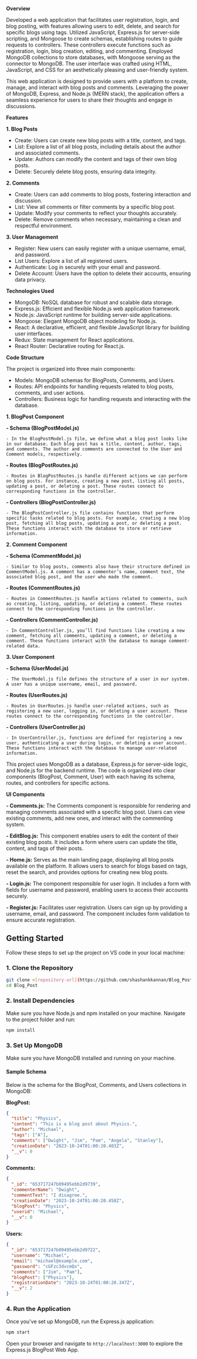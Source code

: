 **Overview**

Developed a web application that facilitates user registration, login, and blog posting, with features allowing users to edit, delete, and search for specific blogs using tags. Utilized JavaScript, Express.js for server-side scripting, and Mongoose to create schemas, establishing routes to guide requests to controllers. These controllers execute functions such as registration, login, blog creation, editing, and commenting. Employed MongoDB collections to store databases, with Mongoose serving as the connector to MongoDB. The user interface was crafted using HTML, JavaScript, and CSS for an aesthetically pleasing and user-friendly system.

This web application is designed to provide users with a platform to create, manage, and interact with blog posts and comments. Leveraging the power of MongoDB, Express, and Node.js (MERN stack), the application offers a seamless experience for users to share their thoughts and engage in discussions.

**Features**

**1. Blog Posts**

  - Create: Users can create new blog posts with a title, content, and tags.
  - List: Explore a list of all blog posts, including details about the author and associated comments.
  - Update: Authors can modify the content and tags of their own blog posts.
  - Delete: Securely delete blog posts, ensuring data integrity.

**2. Comments**

  - Create: Users can add comments to blog posts, fostering interaction and discussion.
  - List: View all comments or filter comments by a specific blog post.
  - Update: Modify your comments to reflect your thoughts accurately.
  - Delete: Remove comments when necessary, maintaining a clean and respectful environment.

**3. User Management**

  - Register: New users can easily register with a unique username, email, and password.
  - List Users: Explore a list of all registered users.
  - Authenticate: Log in securely with your email and password.
  - Delete Account: Users have the option to delete their accounts, ensuring data privacy.

**Technologies Used**

  - MongoDB: NoSQL database for robust and scalable data storage.
  - Express.js: Efficient and flexible Node.js web application framework.
  - Node.js: JavaScript runtime for building server-side applications.
  - Mongoose: Elegant MongoDB object modeling for Node.js.
  - React: A declarative, efficient, and flexible JavaScript library for building user interfaces.
  - Redux: State management for React applications.
  - React Router: Declarative routing for React.js.

**Code Structure**

The project is organized into three main components:

  - Models: MongoDB schemas for BlogPosts, Comments, and Users.
  - Routes: API endpoints for handling requests related to blog posts, comments, and user actions.
  - Controllers: Business logic for handling requests and interacting with the database.
    
**1. BlogPost Component**

  **- Schema (BlogPostModel.js)**

    - In the BlogPostModel.js file, we define what a blog post looks like in our database. Each blog post has a title, content, author, tags, and comments. The author and comments are connected to the User and Comment models, respectively.

  **- Routes (BlogPostRoutes.js)**

    - Routes in BlogPostRoutes.js handle different actions we can perform on blog posts. For instance, creating a new post, listing all posts, updating a post, or deleting a post. These routes connect to corresponding functions in the controller.

  **- Controllers (BlogPostController.js)**

    - The BlogPostController.js file contains functions that perform specific tasks related to blog posts. For example, creating a new blog post, fetching all blog posts, updating a post, or deleting a post. These functions interact with the database to store or retrieve information.

**2. Comment Component**

  **- Schema (CommentModel.js)**
    
    - Similar to blog posts, comments also have their structure defined in CommentModel.js. A comment has a commenter’s name, comment text, the associated blog post, and the user who made the comment.

  **- Routes (CommentRoutes.js)**

    - Routes in CommentRoutes.js handle actions related to comments, such as creating, listing, updating, or deleting a comment. These routes connect to the corresponding functions in the controller.

  **- Controllers (CommentController.js)**

    - In CommentController.js, you’ll find functions like creating a new comment, fetching all comments, updating a comment, or deleting a comment. These functions interact with the database to manage comment-related data.

**3. User Component**

  **- Schema (UserModel.js)**

    - The UserModel.js file defines the structure of a user in our system. A user has a unique username, email, and password.

  **- Routes (UserRoutes.js)**

    - Routes in UserRoutes.js handle user-related actions, such as registering a new user, logging in, or deleting a user account. These routes connect to the corresponding functions in the controller.

  **- Controllers (UserController.js)**

    - In UserController.js, functions are defined for registering a new user, authenticating a user during login, or deleting a user account. These functions interact with the database to manage user-related information.

This project uses MongoDB as a database, Express.js for server-side logic, and Node.js for the backend runtime. The code is organized into clear components (BlogPost, Comment, User) with each having its schema, routes, and controllers for specific actions.

**UI Components**

  **- Comments.js:** The Comments component is responsible for rendering and managing comments associated with a specific blog post. Users can view existing comments, add new ones, and interact with the commenting system.

  **- EditBlog.js:** This component enables users to edit the content of their existing blog posts. It includes a form where users can update the title, content, and tags of their posts.

  **- Home.js:** Serves as the main landing page, displaying all blog posts available on the platform. It allows users to search for blogs based on tags, reset the search, and provides options for creating new blog posts.

  **- Login.js:** The component responsible for user login. It includes a form with fields for username and password, enabling users to access their accounts securely.

  **- Register.js:** Facilitates user registration. Users can sign up by providing a username, email, and password. The component includes form validation to ensure accurate registration.




## Getting Started

Follow these steps to set up the project on VS code in your local machine:

### 1. Clone the Repository

```bash
git clone <[repository-url](https://github.com/shashankkannan/Blog_Post.git)>
cd Blog_Post
```

### 2. Install Dependencies

Make sure you have Node.js and npm installed on your machine. Navigate to the project folder and run:

```bash
npm install
```

### 3. Set Up MongoDB

Make sure you have MongoDB installed and running on your machine.

#### Sample Schema

Below is the schema for the BlogPost, Comments, and Users collections in MongoDB:

**BlogPost:**
```json
{
  "title": "Physics",
  "content": "This is a blog post about Physics.",
  "author": "Michael",
  "tags": ["A"],
  "comments": ["Dwight", "Jim", "Pam", "Angela", "Stanley"],
  "creationDate": "2023-10-24T01:00:20.403Z",
  "__v": 0
}
```

**Comments:**
```json
{
  "_id": "653717247b09495ebb2d9739",
  "commenterName": "Dwight",
  "commentText": "I disagree.",
  "creationDate": "2023-10-24T01:00:20.458Z",
  "blogPost": "Physics",
  "userid": "Michael",
  "__v": 0
}
```

**Users:**
```json
{
  "_id": "653717247b09495ebb2d9722",
  "username": "Michael",
  "email": "michael@example.com",
  "password": "cGFzc3dvcmQx",
  "comments": ["Jim", "Pam"],
  "blogPost": ["Physics"],
  "registrationDate": "2023-10-24T01:00:20.347Z",
  "__v": 2
}
```

### 4. Run the Application

Once you've set up MongoDB, run the Express.js application:

```bash
npm start
```

Open your browser and navigate to `http://localhost:3000` to explore the Express.js BlogPost Web App.


